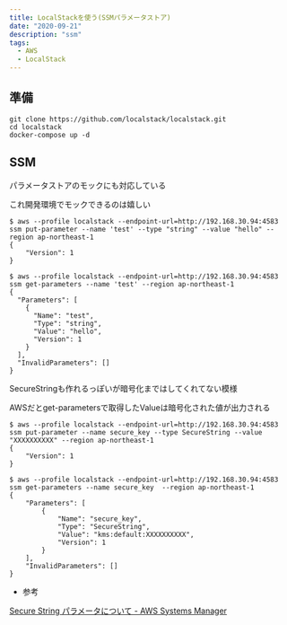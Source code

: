 ```yaml
---
title: LocalStackを使う(SSMパラメータストア)
date: "2020-09-21"
description: "ssm"
tags:
  - AWS
  - LocalStack
---
```


## 準備

```
git clone https://github.com/localstack/localstack.git
cd localstack
docker-compose up -d
```

## SSM

パラメータストアのモックにも対応している

これ開発環境でモックできるのは嬉しい


```shell
$ aws --profile localstack --endpoint-url=http://192.168.30.94:4583 ssm put-parameter --name 'test' --type "string" --value "hello" --region ap-northeast-1
{
    "Version": 1
}
```

```shell
$ aws --profile localstack --endpoint-url=http://192.168.30.94:4583 ssm get-parameters --name 'test' --region ap-northeast-1
{
  "Parameters": [
    {
      "Name": "test",
      "Type": "string",
      "Value": "hello",
      "Version": 1
    }
  ],
  "InvalidParameters": []
}
```

SecureStringも作れるっぽいが暗号化まではしてくれてない模様

AWSだとget-parametersで取得したValueは暗号化された値が出力される

```shell
$ aws --profile localstack --endpoint-url=http://192.168.30.94:4583 ssm put-parameter --name secure_key --type SecureString --value "XXXXXXXXXX" --region ap-northeast-1
{
    "Version": 1
}
```

```shell
$ aws --profile localstack --endpoint-url=http://192.168.30.94:4583 ssm get-parameters --name secure_key  --region ap-northeast-1
{
    "Parameters": [
        {
            "Name": "secure_key",
            "Type": "SecureString",
            "Value": "kms:default:XXXXXXXXXX",
            "Version": 1
        }
    ],
    "InvalidParameters": []
}
```

- 参考

[Secure String パラメータについて - AWS Systems Manager](https://docs.aws.amazon.com/ja_jp/systems-manager/latest/userguide/sysman-paramstore-securestring.html)
